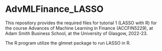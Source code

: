 # AdvMLFinance_LASSO
This repository provides the required files for tutorial 1 (LASSO with R) for the course Advances of Machine Learning in Finance (ACCFIN5229), 
at Adam Smith Business School, at the University of Glasgow, 2022-23.

The R program utilize the glmnet package to run LASSO in R. 

